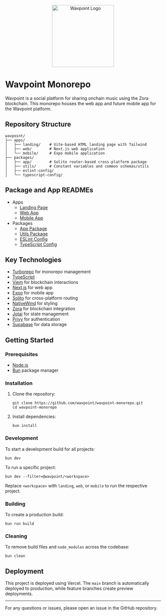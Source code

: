 <p align="center">
  <img src="https://app.wavpoint.tech/logo.png" alt="Wavpoint Logo" width="200"/>
</p>

# Wavpoint Monorepo

Wavpoint is a social platform for sharing onchain music using the Zora blockchain. This monorepo houses the web app and future mobile app for the Wavpoint platform.

## Repository Structure

```
wavpoint/
├── apps/
│   ├── landing/    # Vite-based HTML landing page with Tailwind
│   ├── web/        # Next.js web application
│   └── mobile/     # Expo mobile application
├── packages/
│   ├── app/        # Solito router-based cross-platform package
│   ├── utils/      # Constant variables and common schemas/utils
│   ├── eslint-config/
│   └── typescript-config/
```

## Package and App READMEs

- Apps
  - [Landing Page](apps/landing/README.md)
  - [Web App](apps/web/README.md)
  - [Mobile App](apps/mobile/README.md)
- Packages
  - [App Package](packages/app/README.md)
  - [Utils Package](packages/utils/README.md)
  - [ESLint Config](packages/eslint-config/README.md)
  - [TypeScript Config](packages/typescript-config/README.md)

## Key Technologies

- [Turborepo](https://turbo.build/repo) for monorepo management
- [TypeScript](https://www.typescriptlang.org/)
- [Viem](https://viem.sh/) for blockchain interactions
- [Next.js](https://nextjs.org/) for web app
- [Expo](https://expo.dev/) for mobile app
- [Solito](https://solito.dev/) for cross-platform routing
- [NativeWind](https://www.nativewind.dev/) for styling
- [Zora](https://docs.zora.co/) for blockchain integration
- [Jotai](https://jotai.org) for state management
- [Privy](https://privy.io) for authentication
- [Supabase](https://supabase.com) for data storage

## Getting Started

### Prerequisites

- [Node.js](https://nodejs.org/)
- [Bun](https://bun.sh/) package manager

### Installation

1. Clone the repository:
   ```
   git clone https://github.com/wavpoint/wavpoint-monorepo.git
   cd wavpoint-monorepo
   ```

2. Install dependencies:
   ```
   bun install
   ```

### Development

To start a development build for all projects:

```
bun dev
```

To run a specific project:

```
bun dev --filter=@wavpoint/<workspace>
```

Replace `<workspace>` with `landing`, `web`, or `mobile` to run the respective project.

### Building

To create a production build:

```
bun run build
```

### Cleaning

To remove build files and `node_modules` across the codebase:

```
bun clean
```

## Deployment

This project is deployed using Vercel. The `main` branch is automatically deployed to production, while feature branches create preview deployments.

---

For any questions or issues, please open an issue in the GitHub repository.